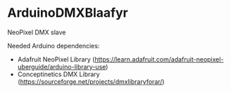 # ArduinoDMXBlaafyr
NeoPixel DMX slave 

Needed Arduino dependencies: 
- Adafruit NeoPixel Library (https://learn.adafruit.com/adafruit-neopixel-uberguide/arduino-library-use)
- Conceptinetics DMX Library (https://sourceforge.net/projects/dmxlibraryforar/)
